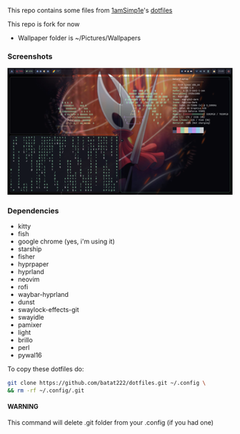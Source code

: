 This repo contains some files from [1amSimp1e](https://github.com/1amSimp1e)'s [dotfiles](https://github.com/1amSimp1e/dots/tree/balcony%F0%9F%9A%8A)

This repo is fork for now

- Wallpaper folder is ~/Pictures/Wallpapers

### Screenshots

![Alt text](/Images/screenshot1.png/?raw=true "Some screenshots")

### Dependencies
- kitty
- fish
- google chrome (yes, i'm using it)
- starship
- fisher
- hyprpaper
- hyprland
- neovim
- rofi
- waybar-hyprland
- dunst
- swaylock-effects-git
- swayidle
- pamixer
- light
- brillo
- perl
- pywal16

To copy these dotfiles do:
```bash
git clone https://github.com/batat222/dotfiles.git ~/.config \
&& rm -rf ~/.config/.git
```
#### WARNING
This command will delete .git folder from your .config (if you had one)
